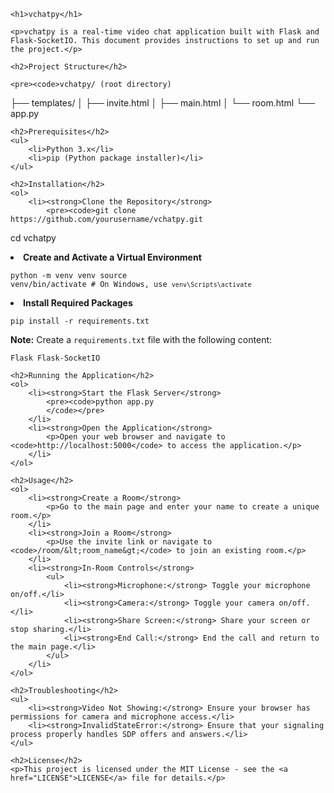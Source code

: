 

    <h1>vchatpy</h1>

    <p>vchatpy is a real-time video chat application built with Flask and Flask-SocketIO. This document provides instructions to set up and run the project.</p>

    <h2>Project Structure</h2>

    <pre><code>vchatpy/ (root directory)
  ├── templates/
  │   ├── invite.html
  │   ├── main.html
  │   └── room.html
  └── app.py
    </code></pre>

    <h2>Prerequisites</h2>
    <ul>
        <li>Python 3.x</li>
        <li>pip (Python package installer)</li>
    </ul>

    <h2>Installation</h2>
    <ol>
        <li><strong>Clone the Repository</strong>
            <pre><code>git clone https://github.com/yourusername/vchatpy.git
cd vchatpy
            </code></pre>
        </li>
        <li><strong>Create and Activate a Virtual Environment</strong>
            <pre><code>python -m venv venv
source venv/bin/activate  # On Windows, use `venv\Scripts\activate`
            </code></pre>
        </li>
        <li><strong>Install Required Packages</strong>
            <pre><code>pip install -r requirements.txt
            </code></pre>
            <div class="note">
                <p><strong>Note:</strong> Create a <code>requirements.txt</code> file with the following content:</p>
                <pre><code>Flask
Flask-SocketIO
                </code></pre>
            </div>
        </li>
    </ol>

    <h2>Running the Application</h2>
    <ol>
        <li><strong>Start the Flask Server</strong>
            <pre><code>python app.py
            </code></pre>
        </li>
        <li><strong>Open the Application</strong>
            <p>Open your web browser and navigate to <code>http://localhost:5000</code> to access the application.</p>
        </li>
    </ol>

    <h2>Usage</h2>
    <ol>
        <li><strong>Create a Room</strong>
            <p>Go to the main page and enter your name to create a unique room.</p>
        </li>
        <li><strong>Join a Room</strong>
            <p>Use the invite link or navigate to <code>/room/&lt;room_name&gt;</code> to join an existing room.</p>
        </li>
        <li><strong>In-Room Controls</strong>
            <ul>
                <li><strong>Microphone:</strong> Toggle your microphone on/off.</li>
                <li><strong>Camera:</strong> Toggle your camera on/off.</li>
                <li><strong>Share Screen:</strong> Share your screen or stop sharing.</li>
                <li><strong>End Call:</strong> End the call and return to the main page.</li>
            </ul>
        </li>
    </ol>

    <h2>Troubleshooting</h2>
    <ul>
        <li><strong>Video Not Showing:</strong> Ensure your browser has permissions for camera and microphone access.</li>
        <li><strong>InvalidStateError:</strong> Ensure that your signaling process properly handles SDP offers and answers.</li>
    </ul>

    <h2>License</h2>
    <p>This project is licensed under the MIT License - see the <a href="LICENSE">LICENSE</a> file for details.</p>

